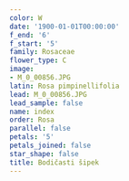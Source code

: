 ```yaml
---
color: W
date: '1900-01-01T00:00:00'
f_end: '6'
f_start: '5'
family: Rosaceae
flower_type: C
image:
- M_0_00856.JPG
latin: Rosa pimpinellifolia
lead: M_0_00856.JPG
lead_sample: false
name: index
order: Rosa
parallel: false
petals: '5'
petals_joined: false
star_shape: false
title: Bodičasti šipek
---
```


